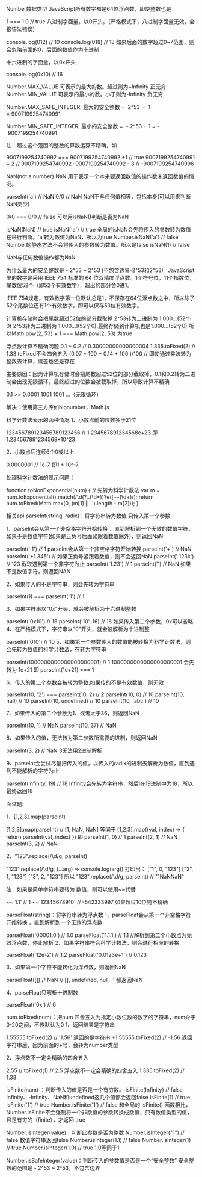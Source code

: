 Number数据类型
JavaScript所有数字都是64位浮点数，即使整数也是

1 === 1.0 // true
八进制字面量，以0开头。（严格模式下，八进制字面量无效，会报语法错误）

console.log(012) // 10
console.log(018) // 18 如果后面的数字超过0~7范围，则会忽略前面的0，后面的数值作为十进制

十六进制的字面量，以0x开头

console.log(0x10) // 16

Number.MAX_VALUE 可表示的最大的数。超过则为+Infinity 正无穷
Number.MIN_VALUE 可表示的最小的数。小于则为-Infinity 负无穷

Number.MAX_SAFE_INTEGER, 最大的安全整数 =  2^53  -  1 = 9007199254740991

Number.MIN_SAFE_INTEGER, 最小的安全整数 =  - 2^53 + 1 = - 9007199254740991

注：超过这个范围的整数的算数运算不精确，如

9007199254740992 === 9007199254740992 +1  // true
9007199254740991 + 2 // 9007199254740992
-9007199254740992 - 3 // -9007199254740996

NaN(not a number)
NaN 用于表示一个本来要返回数值的操作数未返回数值的情况。

parseInt('a') // NaN
0/0 // NaN
NaN不与任何值相等，包括本身(可以用来判断NaN类型)

0/0 === 0/0 // false
可以用isNaN()判断是否为NaN

isNaN(NaN) // true
isNaN('a') // true 全局的isNaN会先将传入的参数转为数值在进行判断。'a'转为数值为NaN，所以为true
Number.isNaN('a') // false Number的静态方法不会将传入的参数转为数值。所以是false
isNaN(1) // false

NaN与任何数值操作都为NaN

为什么最大的安全整数是 - 2^53 ~ 2^53 (不包含边界-2^53和2^53)  
JavaScript 里的数字是采用 IEEE 754 标准的 64 位双精度浮点数。1个符号位，11个指数位，尾数位52个（即52个有效数字），超出的部分舍0进1。

IEEE 754规定，有效数字第一位默认总是1，不保存在64位浮点数之中，所以除了52个尾数位还有1个有效数字，即可以保存53位有效数字。

计算机存储时会把尾数超过52位的部分截取掉
2^53转为二进制为 1.000...(52个0)
2^53转为二进制为 1.000...1(52个0),最终存储到计算机也是1.000...(52个0)
所以Math.pow(2, 53) + 1 === Math.pow(2, 53) 为true

浮点数计算不精确问题
0.1 + 0.2 // 0.30000000000000004
1.335.toFixed(2) // 1.33 toFixed不会四舍五入
(0.07 * 100 + 0.14 * 100 )/100 // 即使通过乘法转为整数去计算，误差也还是存在

主要原因：因为计算机存储时会把尾数超过52位的部分截取掉，0.1和0.2转为二进制会出现无限循环，最终超过的位数会被截取掉，所以导致计算不精确

0.1 >> 0.0001 1001 1001 …（无限循环）

解决：使用第三方库如bignumber，Math.js

科学计数法表示的两种情况
1、小数点前的位数多于21位

123456789123456789123456 // 1.234567891234568e+23 即1.234567891234568*10^23

2、小数点后连续6个0或以上

0.0000001  // 1e-7 即1 * 10^-7

处理科学计数法的显示问题：

function toNonExponential(num) {
    // 先转为科学计数法
    var m = num.toExponential().match(/\d(?:\.(\d*))?e([+-]\d+)/);
    return num.toFixed(Math.max(0, (m[1] || '').length - m[2]));
}

相关api
parseInt(string, radix)：将字符串转为数值
只传入第一个参数：

1、parseInt会从第一个非空格字符开始转换 ，直到解析到一个无效的数值字符，如果不是数值字符(如果是正负号后面紧跟着数值除外)，则返回NaN

parseInt('   1') // 1  parseInt会从第一个非空格字符开始转换 
parseInt('+') // NaN
parseInt('+1.345') // 如果正负号紧跟着数值，则不会返回NaN
parseInt('   123k') // 123 截取遇到第一个非字符为止
parseInt('1.23') // 1
parseInt('') // NaN 如果不是数值字符，则返回NAN

2、如果传入的不是字符串，则会先转为字符串

parseInt(1) === parseInt('1') // 1

3、如果字符串以"0x"开头，就会被解析为十六进制整数

parseInt('0x10') // 16
parseInt('10', 16) // 16 如果传入第二个参数，0x可以省略
4、在严格模式下，字符串以"0"开头，就会被解析为十进制整

parseInt('010') // 10
5、如果第一个参数传入的数值能被转换为科学计数法，则会先转为数值的科学计数法，在转为字符串

parseInt(1000000000000000000001) // 1
1000000000000000000001 会先转为 1e+21
即 parseInt(1e+21) === 1

6、传入的第二个参数会被转为整数,如果传的不是有效数值，则无效

parseInt(10, '2') === parseInt(10, 2) // 2
parseInt(10, 0) // 10
parseInt(10, null) // 10
parseInt(10, undefined) // 10
parseInt(10, 'abc') // 10

7、如果传入的第二个参数为1、或者大于36，则返回NaN

parseInt(10, 1) // NaN
parseInt(10, 37) // NaN

8、如果传入的值，无法转为第二参数所需要的进制，则返回NaN

parseInt(3, 2) // NaN 3无法用2进制解析

9、parseInt会尝试尽量把传入的值，以传入的radix的进制去解析为数值，直到遇到不能解析的字符为止

parseInt(Infinity, 19) // 18 Infinity会先转为字符串，然后I在19进制中为18，所以最终返回18

面试题:

1、[1,2,3].map(parseInt)

[1,2,3].map(parseInt) // [1, NaN, NaN]
等同于 
[1,2,3].map((val, index) => { 
    return parseInt(val, index)
})
即 parseInt(1, 0) // 1
parseInt(2, 1) // NaN
parseInt(3, 2) // NaN

2、"123".replace(/\d/g, parseInt)

"123".replace(/\d/g, (...arg) => console.log(arg)) 
打印出：
["1", 0, "123"]
["2", 1, "123"]
["3", 2, "123"]
所以 "123".replace(/\d/g, parseInt) // "1NaNNaN"

注：如果是简单字符串要转为 数值，则可以使用~~代替

~~'1.1' // 1
~~'12345678910' // -542333997 如果超过10位则不精确

parseFloat(string)：将字符串转为浮点数
1、parseFloat会从第一个非空格字符开始转换 ，直到解析到一个无效的浮点数

parseFloat('00001.0') // 1.0
parseFloat('1.1.1') // 1.1 //解析到第二个小数点为无效浮点数，停止解析
2、如果字符串符合科学计数法，则会进行相应的转换

parseFloat('12e-2') // 1.2
parseFloat('0.0123e+1') // 0.123

3、如果第一个字符不能转化为浮点数，则返回NaN

parseFloat([]) // NaN
// [], undefined, null, '' 都返回NaN

4、parseFloat只解析十进制数

parseFloat('0x') // 0

num.toFixed(num)：把num 四舍五入为指定小数位数的数字的字符串，num介于0-20之间，不传默认为0
1、返回结果是字符串

1.55555.toFixed(2) // '1.56' 返回的是字符串
+1.55555.toFixed(2) // -1.56 返回字符串后，因为前面的+号，会转为number类型

2、浮点数不一定会精确的四舍五入

2.55 // toFixed(1) // 2.5 浮点数不一定会精确的四舍五入
1.335.toFixed(2) // 1.33

isFinite(num) ：判断传入的值是否是一个有穷数。
isFinite(Infinity) // false Infinity、-Infinity、NaN和undefined这几个值都会返回false
isFinite(1) // true
isFinite('1') // true 
Number.isFinite('1') // false 
和全局的 isFinite() 函数相比，Number.isFinite不会强制将一个非数值的参数转换成数值，只有数值类型的值，且是有穷的（finite），才返回 true

Number.isInteger(value)：判断此参数是否为整数
Number.isInteger("1") // false 数值字符串返回false
Number.isInteger(1.1) // false
Number.isInteger(1) // true
Number.isInteger(1.0) // true 1.0等同于1

Number.isSafeInteger(value)：判断传入的参数值是否是一个“安全整数”
安全整数的范围是 - 2^53 ~ 2^53，不包含边界